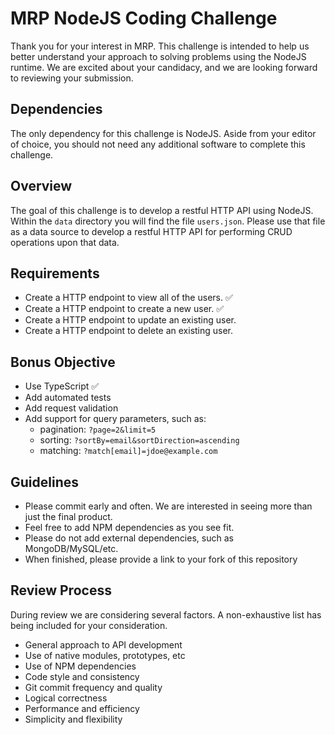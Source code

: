 # MRP NodeJS Coding Challenge

Thank you for your interest in MRP. This challenge is intended to help us better understand your approach to solving problems using the NodeJS runtime. We are excited about your candidacy, and we are looking forward to reviewing your submission.

## Dependencies

The only dependency for this challenge is NodeJS. Aside from your editor of choice, you should not need any additional software to complete this challenge.

## Overview

The goal of this challenge is to develop a restful HTTP API using NodeJS. Within the `data` directory you will find the file `users.json`. Please use that file as a data source to develop a restful HTTP API for performing CRUD operations upon that data.

## Requirements

- Create a HTTP endpoint to view all of the users. ✅
- Create a HTTP endpoint to create a new user.  ✅
- Create a HTTP endpoint to update an existing user.
- Create a HTTP endpoint to delete an existing user.

## Bonus Objective

- Use TypeScript ✅
- Add automated tests
- Add request validation
- Add support for query parameters, such as:
  - pagination: `?page=2&limit=5`
  - sorting: `?sortBy=email&sortDirection=ascending`
  - matching: `?match[email]=jdoe@example.com`

## Guidelines

- Please commit early and often. We are interested in seeing more than just the final product.
- Feel free to add NPM dependencies as you see fit.
- Please do not add external dependencies, such as MongoDB/MySQL/etc.
- When finished, please provide a link to your fork of this repository

## Review Process

During review we are considering several factors. A non-exhaustive list has being included for your consideration.

- General approach to API development
- Use of native modules, prototypes, etc
- Use of NPM dependencies
- Code style and consistency
- Git commit frequency and quality
- Logical correctness
- Performance and efficiency
- Simplicity and flexibility
